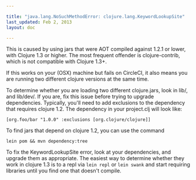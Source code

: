 ```yaml
---

title: "java.lang.NoSuchMethodError: clojure.lang.KeywordLookupSite"
last_updated: Feb 2, 2013
layout: doc

---
```


This is caused by using jars that were AOT compiled against
1.2.1 or lower, with Clojure 1.3 or higher. The most frequent
offender is clojure-contrib, which is not compatible with
Clojure 1.3+.

If this works on your (OSX) machine but fails on CircleCI, it also
means you are running two different clojure versions at the same
time.

To determine whether you are loading two different clojure.jars,
look in lib/, and lib/dev/. If you are, fix this issue before
trying to upgrade dependencies. Typically, you'll need to add
exclusions to the dependency that requires clojure 1.2. The
dependency in your project.clj will look like:

`[org.foo/bar "1.0.0" :exclusions [org.clojure/clojure]]`

To find jars that depend on clojure 1.2, you can use the command

`lein pom && mvn dependency:tree`

To fix the KeywordLookupSite error, look at your dependencies,
and upgrade them as appropriate. The easiest way to determine
whether they work in clojure 1.3 is to a repl via
`lein repl` or `lein swank`
and start requiring libraries until you find one that doesn't compile.
